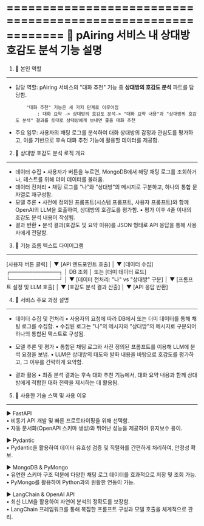============================================================
📌 pAiring 서비스 내 상대방 호감도 분석 기능 설명
============================================================

1. 📌 본인 역할
------------------------------------------------------------

- 담당 역할: pAiring 서비스의 "대화 추천" 기능 중 **상대방의 호감도 분석** 파트를 담당함.
          
          "대화 추천" 기능은 세 가지 단계로 이루어짐
              : 대화 요약 -> 상대방의 호감도 분석-> "대화 요약 내용"과 "상대방의 호감도 분석" 결과를 토대로 상대방에게 보내면 좋을 대화 추천

- 주요 임무: 사용자의 채팅 로그를 분석하여 대화 상대방의 감정과 관심도를 평가하고, 
             이를 기반으로 후속 대화 추천 기능에 활용할 데이터를 제공함.

2. 📌 상대방 호감도 분석 로직 개요
------------------------------------------------------------

- 데이터 수집
  • 사용자가 버튼을 누르면, MongoDB에서 해당 채팅 로그를 조회하거나, 
    테스트를 위해 더미 데이터를 불러옴.
- 데이터 전처리
  • 채팅 로그를 “나”와 “상대방”의 메시지로 구분하고, 하나의 통합 문자열로 재구성함.
- 모델 추론
  • 사전에 정의된 프롬프트(시스템 프롬프트, 사용자 프롬프트)와 함께 
    OpenAI의 LLM을 호출하여, 상대방의 호감도를 평가함.
  • 평가 이후 4줄 이내의 호감도 분석 내용이 작성됨.
- 결과 반환
  • 분석 결과(호감도 및 요약 이유)를 JSON 형태로 API 응답을 통해 사용자에게 전달함.

3. 📌 기능 흐름 텍스트 다이어그램
------------------------------------------------------------

[사용자 버튼 클릭]
         │
         ▼
[API 엔드포인트 호출]
         │
         ▼
[데이터 수집]
   ┌─────────────┐
   │ DB 조회     │   또는   [더미 데이터 로드]
   └─────────────┘
         │
         ▼
[데이터 전처리: "나" vs "상대방" 구분]
         │
         ▼
[프롬프트 설정 및 LLM 호출]
         │
         ▼
[호감도 분석 결과 산출]
         │
         ▼
[API 응답 반환]

4. 📌 서비스 주요 과정 설명
------------------------------------------------------------

- 데이터 수집 및 전처리
  • 사용자의 요청에 따라 DB에서 또는 더미 데이터를 통해 채팅 로그를 수집함.
  • 수집된 로그는 "나"의 메시지와 "상대방"의 메시지로 구분되어 
    하나의 통합된 텍스트로 구성됨.

- 모델 추론 및 평가
  • 통합된 채팅 로그와 사전 정의된 프롬프트를 이용해 LLM에 분석 요청을 보냄.
  • LLM은 상대방의 태도와 발화 내용을 바탕으로 호감도를 평가하고,
    그 이유를 간략하게 요약함.

- 결과 활용
  • 최종 분석 결과는 후속 대화 추천 기능에서, 
    대화 요약 내용과 함께 상대방에게 적합한 대화 전략을 제시하는 데 활용됨.

5. 📌 사용한 기술 스택 및 사용 이유
------------------------------------------------------------

▶ FastAPI  
   • 비동기 API 개발 및 빠른 프로토타이핑을 위해 선택함.  
   • 자동 문서화(OpenAPI 스키마 생성)와 뛰어난 성능을 제공하여 유지보수 용이.

▶ Pydantic  
   • Pydantic을 활용하여 데이터 유효성 검증 및 직렬화를 간편하게 처리하여, 안정성 확보.

▶ MongoDB & PyMongo  
   • 유연한 스키마 구조 덕분에 다양한 채팅 로그 데이터를 효과적으로 저장 및 조회 가능.  
   • PyMongo를 활용하여 Python과의 원활한 연동이 가능.

▶ LangChain & OpenAI API  
   • 최신 LLM을 활용하여 자연어 분석의 정확도를 보장함.  
   • LangChain 프레임워크를 통해 복잡한 프롬프트 구성과 모델 호출을 체계적으로 관리.


